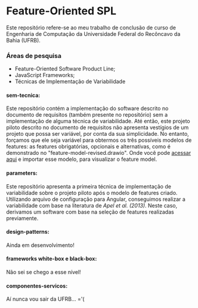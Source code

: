 # Feature-Oriented SPL
Este repositório refere-se ao meu trabalho de conclusão de curso de Engenharia de Computação da Universidade Federal do Recôncavo da Bahia (UFRB).

### Áreas de pesquisa
- Feature-Oriented Software Product Line;
- JavaScript Frameworks;
- Técnicas de Implementação de Variabilidade


#### sem-tecnica:
Este repositório contém a implementação do software descrito no documento de requisitos (também presente no repositório) sem a implementação de alguma técnica de variabilidade. Até então, este projeto piloto descrito no documento de requisitos não apresenta vestígios de um projeto que possa ser variável, por conta da sua simplicidade. No entanto, forçamos que ele seja variável para obtermos os três possíveis modelos de features: as features obrigatórias, opcionais e alternativas, como é demonstrado no "feature-model-revised.drawio". Onde você pode [acessar aqui](https://www.draw.io/) e importar esse modelo, para visualizar o feature model.


#### parameters:
Este repositório apresenta a primeira técnica de implementação de variabilidade sobre o projeto piloto após o modelo de features criado. Utilizando arquivo de configuração para Angular, conseguimos realizar a variabilidade com base na literatura de *Apel et al. (2013)*. Neste caso, derivamos um software com base na seleção de features realizadas previamente.


#### design-patterns:
Ainda em desenvolvimento!


#### frameworks white-box e black-box:
Não sei se chego a esse nível!


#### componentes-servicos:
Aí nunca vou sair da UFRB... ='(
